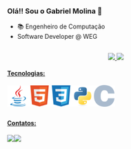 ### Olá!! Sou o Gabriel Molina 👋

- 📚 Engenheiro de Computação
- Software Developer @ WEG

##
<div align="center">
   <a href="https://github.com/GabrielMolinaa">
  <img height="160" src="https://github-readme-stats.vercel.app/api?username=GabrielMolinaa&show_icons=true&theme=light&include_all_commits=true&count_private=true"/>
  <img height="160" src="https://github-readme-stats.vercel.app/api/top-langs/?username=GabrielMolinaa&layout=compact&langs_count=7&theme=light"/>

  </div>
  
#### Tecnologias:
<div style="display:flex"><br>
  <img  alt="Java" height="50rem" src="https://raw.githubusercontent.com/devicons/devicon/master/icons/java/java-original.svg">
  <img  alt="HTML" height="50rem" src="https://raw.githubusercontent.com/devicons/devicon/master/icons/html5/html5-original.svg">
  <img  alt="CSS" height="50rem"  src="https://raw.githubusercontent.com/devicons/devicon/master/icons/css3/css3-original.svg">
  <img  alt="Python" height="50rem" src="https://raw.githubusercontent.com/devicons/devicon/master/icons/python/python-original.svg">
  <img  alt="C" height="50rem"  src="https://raw.githubusercontent.com/devicons/devicon/master/icons/c/c-original.svg">
</div>

##
  
#### Contatos:
<div style="display:flex"> 
  <a href = "mailto:gabriell.2019@alunos.utfpr.edu.br"><img src="https://img.shields.io/badge/-Gmail-%23333?style=for-the-badge&logo=gmail&logoColor=white" target="_blank"></a>
  <a href="https://www.linkedin.com/in/gabriel-molina-de-lima-94ba38216/" target="_blank"><img src="https://img.shields.io/badge/-LinkedIn-%230077B5?style=for-the-badge&logo=linkedin&logoColor=white" target="_blank"></a> 
</div>
  
  ##
